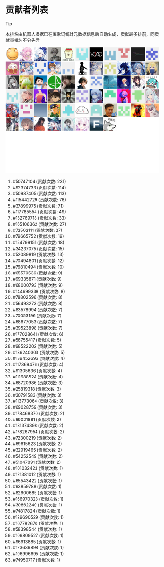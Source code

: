 # 贡献者列表

> [!TIP]
> 本排名由机器人根据已在库歌词统计元数据信息后自动生成，贡献最多排前，同贡献量排名不分先后

![贡献者头像画廊](./CONTRIBUTORS.svg)

1. #50747104 (贡献次数: 231)
2. #92374733 (贡献次数: 114)
3. #50987405 (贡献次数: 113)
4. #115442729 (贡献次数: 76)
5. #37899975 (贡献次数: 71)
6. #117785554 (贡献次数: 49)
7. #132769718 (贡献次数: 33)
8. #165106362 (贡献次数: 27)
9. #72502111 (贡献次数: 27)
10. #79665752 (贡献次数: 19)
11. #154799151 (贡献次数: 18)
12. #34237075 (贡献次数: 15)
13. #52089819 (贡献次数: 13)
14. #70494801 (贡献次数: 12)
15. #76810494 (贡献次数: 10)
16. #65570536 (贡献次数: 9)
17. #99335871 (贡献次数: 9)
18. #68000793 (贡献次数: 9)
19. #144699338 (贡献次数: 8)
20. #78802596 (贡献次数: 8)
21. #56493273 (贡献次数: 8)
22. #83578994 (贡献次数: 7)
23. #70053196 (贡献次数: 7)
24. #68677053 (贡献次数: 7)
25. #39523898 (贡献次数: 7)
26. #177028641 (贡献次数: 6)
27. #56755417 (贡献次数: 5)
28. #98522202 (贡献次数: 5)
29. #136240303 (贡献次数: 5)
30. #139452696 (贡献次数: 4)
31. #117369476 (贡献次数: 4)
32. #91305636 (贡献次数: 4)
33. #111688524 (贡献次数: 4)
34. #68720986 (贡献次数: 3)
35. #25819318 (贡献次数: 3)
36. #30791583 (贡献次数: 3)
37. #113773064 (贡献次数: 3)
38. #69028759 (贡献次数: 3)
39. #178468370 (贡献次数: 2)
40. #69021881 (贡献次数: 2)
41. #131374398 (贡献次数: 2)
42. #178267954 (贡献次数: 2)
43. #72300219 (贡献次数: 2)
44. #69615623 (贡献次数: 2)
45. #32919465 (贡献次数: 2)
46. #54252549 (贡献次数: 2)
47. #51047891 (贡献次数: 2)
48. #101032423 (贡献次数: 1)
49. #121381012 (贡献次数: 1)
50. #65543422 (贡献次数: 1)
51. #93859788 (贡献次数: 1)
52. #82600685 (贡献次数: 1)
53. #166970328 (贡献次数: 1)
54. #30862240 (贡献次数: 1)
55. #74817824 (贡献次数: 1)
56. #129690529 (贡献次数: 1)
57. #107782670 (贡献次数: 1)
58. #58398544 (贡献次数: 1)
59. #109809527 (贡献次数: 1)
60. #96913885 (贡献次数: 1)
61. #123639898 (贡献次数: 1)
62. #106996695 (贡献次数: 1)
63. #74950717 (贡献次数: 1)
